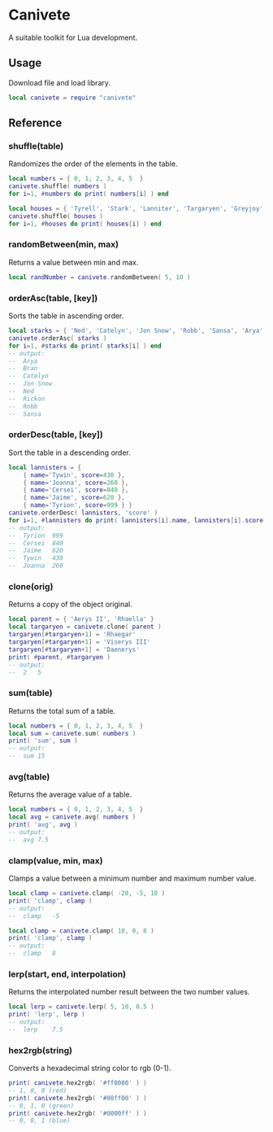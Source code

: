 # Canivete
A suitable toolkit for Lua development.

## Usage
Download file and load library.
```lua
local canivete = require "canivete"
```

## Reference

### shuffle(table)
Randomizes the order of the elements in the table.
```lua
local numbers = { 0, 1, 2, 3, 4, 5  }
canivete.shuffle( numbers )
for i=1, #numbers do print( numbers[i] ) end

local houses = { 'Tyrell', 'Stark', 'Lanniter', 'Targaryen', 'Greyjoy', 'Martell', 'Frey' }
canivete.shuffle( houses )
for i=1, #houses do print( houses[i] ) end
```

### randomBetween(min, max)
Returns a value between min and max.
```lua
local randNumber = canivete.randomBetween( 5, 10 )
```

### orderAsc(table, [key])
Sorts the table in ascending order.
```lua
local starks = { 'Ned', 'Catelyn', 'Jon Snow', 'Robb', 'Sansa', 'Arya', 'Bran', 'Rickon' }
canivete.orderAsc( starks )
for i=1, #starks do print( starks[i] ) end
-- output:
--  Arya
--  Bran
--  Catelyn
--  Jon Snow
--  Ned
--  Rickon
--  Robb
--  Sansa
```

### orderDesc(table, [key])
Sort the table in a descending order.
```lua
local lannisters = { 
    { name='Tywin', score=430 },
    { name='Joanna', score=260 },
    { name='Cersei', score=840 },
    { name='Jaime', score=620 },
    { name='Tyrion', score=999 } }
canivete.orderDesc( lannisters, 'score' )
for i=1, #lannisters do print( lannisters[i].name, lannisters[i].score ) end
-- output:
--  Tyrion  999
--  Cersei  840
--  Jaime   620
--  Tywin   430
--  Joanna  260
```

### clone(orig)
Returns a copy of the object original.
```lua
local parent = { 'Aerys II', 'Rhaella' }
local targaryen = canivete.clone( parent )
targaryen[#targaryen+1] = 'Rhaegar'
targaryen[#targaryen+1] = 'Viserys III'
targaryen[#targaryen+1] = 'Daenerys'
print( #parent, #targaryen )
-- output:
--  2   5
```

### sum(table)
Returns the total sum of a table.
```lua
local numbers = { 0, 1, 2, 3, 4, 5  }
local sum = canivete.sum( numbers )
print( 'sum', sum )
-- output:
--  sum 15
```

### avg(table)
Returns the average value of a table.
```lua
local numbers = { 0, 1, 2, 3, 4, 5  }
local avg = canivete.avg( numbers )
print( 'avg', avg )
-- output:
--  avg 7.5
```

### clamp(value, min, max)
Clamps a value between a minimum number and maximum number value.
```lua
local clamp = canivete.clamp( -20, -5, 10 )
print( 'clamp', clamp )
-- output:
--  clamp   -5

local clamp = canivete.clamp( 10, 0, 8 )
print( 'clamp', clamp )
-- output:
--  clamp   8
```

### lerp(start, end, interpolation)
Returns the interpolated number result between the two number values.
```lua
local lerp = canivete.lerp( 5, 10, 0.5 )
print( 'lerp', lerp )
-- output:
--  lerp    7.5
```

### hex2rgb(string)
Converts a hexadecimal string color to rgb (0-1).
```lua
print( canivete.hex2rgb( '#ff0000' ) )
-- 1, 0, 0 (red)
print( canivete.hex2rgb( '#00ff00' ) )
-- 0, 1, 0 (green)
print( canivete.hex2rgb( '#0000ff' ) )
-- 0, 0, 1 (blue)
```
